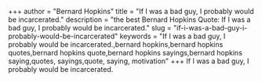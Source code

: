 +++
author = "Bernard Hopkins"
title = "If I was a bad guy, I probably would be incarcerated."
description = "the best Bernard Hopkins Quote: If I was a bad guy, I probably would be incarcerated."
slug = "if-i-was-a-bad-guy-i-probably-would-be-incarcerated"
keywords = "If I was a bad guy, I probably would be incarcerated.,bernard hopkins,bernard hopkins quotes,bernard hopkins quote,bernard hopkins sayings,bernard hopkins saying,quotes, sayings,quote, saying, motivation"
+++
If I was a bad guy, I probably would be incarcerated.
